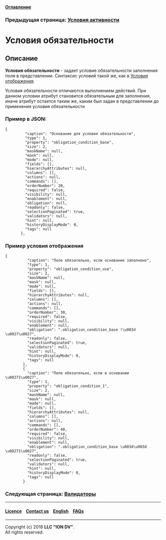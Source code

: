 #### [Оглавление](/docs/ru/index.md)

### Предыдущая страница: [Условия активности](/docs/ru/2_system_description/metadata_structure/meta_view/enablement.md)

# Условия обязательности

## Описание

**Условия обязательности** - задает условие обязательности заполнения поля в представлении.
Синтаксис условий такой же, как в [Условия отображения](/docs/ru/2_system_description/metadata_structure/meta_view/visibility.md).

Условия обязательности отличаются выполнением действий. При данном условии атрибут становится обязательным для заполнения, иначе атрибут остается таким же, каким был задан в представлении до применения условия обязательности

### Пример в JSON:
 ```
 {
          "caption": "Основание для условия обязательности",
          "type": 1,
          "property": "obligation_condition_base",
          "size": 2,
          "maskName": null,
          "mask": null,
          "mode": null,
          "fields": [],
          "hierarchyAttributes": null,
          "columns": [],
          "actions": null,
          "commands": [],
          "orderNumber": 20,
          "required": false,
          "visibility": null,
          "enablement": null,
          "obligation": null,
          "readonly": false,
          "selectionPaginated": true,
          "validators": null,
          "hint": null,
          "historyDisplayMode": 0,
          "tags": null
        },
```
### Пример условия отображения

```
{
          "caption": "Поле обязательно, если основание заполнено",
          "type": 1,
          "property": "obligation_condition_use",
          "size": 2,
          "maskName": null,
          "mask": null,
          "mode": null,
          "fields": [],
          "hierarchyAttributes": null,
          "columns": [],
          "actions": null,
          "commands": [],
          "orderNumber": 30,
          "required": false,
          "visibility": null,
          "enablement": null,
          "obligation": ".obligation_condition_base !\u003d \u0027\u0027",
          "readonly": false,
          "selectionPaginated": true,
          "validators": null,
          "hint": null,
          "historyDisplayMode": 0,
          "tags": null
        },
        {
          "caption": "Поле обязательно, если в основании \u00271\u0027",
          "type": 1,
          "property": "obligation_condition_1",
          "size": 2,
          "maskName": null,
          "mask": null,
          "mode": null,
          "fields": [],
          "hierarchyAttributes": null,
          "columns": [],
          "actions": null,
          "commands": [],
          "orderNumber": 40,
          "required": false,
          "visibility": null,
          "enablement": null,
          "obligation": ".obligation_condition_base \u003d\u003d \u00271\u0027",
          "readonly": false,
          "selectionPaginated": true,
          "validators": null,
          "hint": null,
          "historyDisplayMode": 0,
          "tags": null
        }

```
### Следующая страница: [Валидаторы](/docs/ru/2_system_description/metadata_structure/meta_view/validators.md)

--------------------------------------------------------------------------  


 #### [Licence](/LICENCE.md) &ensp;  [Contact us](https://iondv.com) &ensp;  [English](/docs/en/2_system_description/metadata_structure/meta_view/obligation.md)   &ensp; [FAQs](/faqs.md)          



--------------------------------------------------------------------------  

Copyright (c) 2018 **LLC "ION DV"**.  
All rights reserved. 